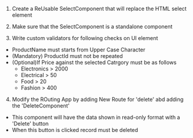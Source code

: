 1. Create a ReUsable SelectComponent that will replace the HTML select element 
2. Make sure that the SelectComponent is a standalone component

3. Write custom validators for following checks on UI element
  - ProductName must starts from Upper Case Character
  - (Mandatory) ProductId must not be repeated
  - (Optional)If Price against the selected Catrgory must be as follows
    - Electronics > 2000
    - Electrical > 50
    - Food > 20
    - Fashion > 400 
4. Modify the ROuting App by adding New Route for 'delete' abd adding the 'DeleteComponent'
  - This component will have the data shown in read-only format with a 'Delete' button
  - When this button is clicked record must be deleted     
